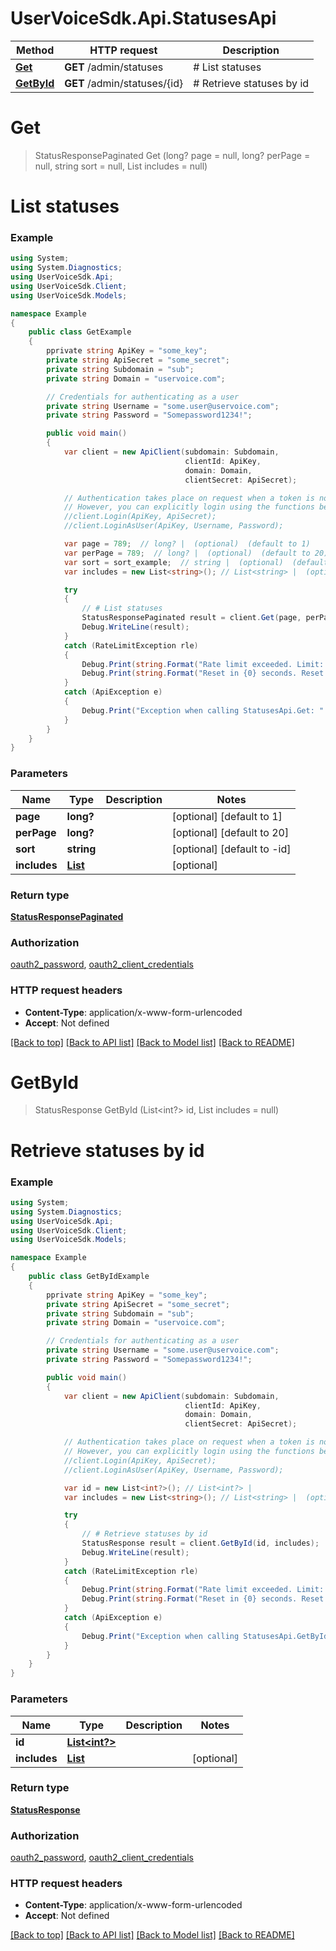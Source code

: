 # UserVoiceSdk.Api.StatusesApi

Method | HTTP request | Description
------------- | ------------- | -------------
[**Get**](StatusesApi.md#get) | **GET** /admin/statuses | # List statuses
[**GetById**](StatusesApi.md#getbyid) | **GET** /admin/statuses/{id} | # Retrieve statuses by id


<a name="get"></a>
# **Get**
> StatusResponsePaginated Get (long? page = null, long? perPage = null, string sort = null, List<string> includes = null)

# List statuses

### Example
```csharp
using System;
using System.Diagnostics;
using UserVoiceSdk.Api;
using UserVoiceSdk.Client;
using UserVoiceSdk.Models;

namespace Example
{
    public class GetExample
    {
        pprivate string ApiKey = "some_key";
        private string ApiSecret = "some_secret";
        private string Subdomain = "sub";
        private string Domain = "uservoice.com";

		// Credentials for authenticating as a user
		private string Username = "some.user@uservoice.com";
		private string Password = "Somepassword1234!";

        public void main()
        {
            var client = new ApiClient(subdomain: Subdomain,
									   clientId: ApiKey,
									   domain: Domain,
									   clientSecret: ApiSecret);

			// Authentication takes place on request when a token is not available
			// However, you can explicitly login using the functions below
			//client.Login(ApiKey, ApiSecret);
			//client.LoginAsUser(ApiKey, Username, Password);

            var page = 789;  // long? |  (optional)  (default to 1)
            var perPage = 789;  // long? |  (optional)  (default to 20)
            var sort = sort_example;  // string |  (optional)  (default to -id)
            var includes = new List<string>(); // List<string> |  (optional) 

            try
            {
                // # List statuses
                StatusResponsePaginated result = client.Get(page, perPage, sort, includes);
                Debug.WriteLine(result);
            }
            catch (RateLimitException rle)
            {
                Debug.Print(string.Format("Rate limit exceeded. Limit: {0}, Remaining: {1}, Reset: {2}", client.RateLimiting.Limit, client.RateLimiting.Remaining, client.RateLimiting.Reset);
                Debug.Print(string.Format("Reset in {0} seconds. Reset at {1} UTC", client.RateLimiting.ResetIn(), client.RateLimiting.ResetAt());
            }
            catch (ApiException e)
            {
                Debug.Print("Exception when calling StatusesApi.Get: " + e.Message );
            }
        }
    }
}
```

### Parameters

Name | Type | Description  | Notes
------------- | ------------- | ------------- | -------------
 **page** | **long?**|  | [optional] [default to 1]
 **perPage** | **long?**|  | [optional] [default to 20]
 **sort** | **string**|  | [optional] [default to -id]
 **includes** | [**List<string>**](string.md)|  | [optional] 

### Return type

[**StatusResponsePaginated**](StatusResponsePaginated.md)

### Authorization

[oauth2_password](../README.md#oauth2_password), [oauth2_client_credentials](../README.md#oauth2_client_credentials)

### HTTP request headers

 - **Content-Type**: application/x-www-form-urlencoded
 - **Accept**: Not defined

[[Back to top]](#) [[Back to API list]](../README.md#documentation-for-api-endpoints) [[Back to Model list]](../README.md#documentation-for-models) [[Back to README]](../README.md)

<a name="getbyid"></a>
# **GetById**
> StatusResponse GetById (List<int?> id, List<string> includes = null)

# Retrieve statuses by id

### Example
```csharp
using System;
using System.Diagnostics;
using UserVoiceSdk.Api;
using UserVoiceSdk.Client;
using UserVoiceSdk.Models;

namespace Example
{
    public class GetByIdExample
    {
        pprivate string ApiKey = "some_key";
        private string ApiSecret = "some_secret";
        private string Subdomain = "sub";
        private string Domain = "uservoice.com";

		// Credentials for authenticating as a user
		private string Username = "some.user@uservoice.com";
		private string Password = "Somepassword1234!";

        public void main()
        {
            var client = new ApiClient(subdomain: Subdomain,
									   clientId: ApiKey,
									   domain: Domain,
									   clientSecret: ApiSecret);

			// Authentication takes place on request when a token is not available
			// However, you can explicitly login using the functions below
			//client.Login(ApiKey, ApiSecret);
			//client.LoginAsUser(ApiKey, Username, Password);

            var id = new List<int?>(); // List<int?> | 
            var includes = new List<string>(); // List<string> |  (optional) 

            try
            {
                // # Retrieve statuses by id
                StatusResponse result = client.GetById(id, includes);
                Debug.WriteLine(result);
            }
            catch (RateLimitException rle)
            {
                Debug.Print(string.Format("Rate limit exceeded. Limit: {0}, Remaining: {1}, Reset: {2}", client.RateLimiting.Limit, client.RateLimiting.Remaining, client.RateLimiting.Reset);
                Debug.Print(string.Format("Reset in {0} seconds. Reset at {1} UTC", client.RateLimiting.ResetIn(), client.RateLimiting.ResetAt());
            }
            catch (ApiException e)
            {
                Debug.Print("Exception when calling StatusesApi.GetById: " + e.Message );
            }
        }
    }
}
```

### Parameters

Name | Type | Description  | Notes
------------- | ------------- | ------------- | -------------
 **id** | [**List<int?>**](int?.md)|  | 
 **includes** | [**List<string>**](string.md)|  | [optional] 

### Return type

[**StatusResponse**](StatusResponse.md)

### Authorization

[oauth2_password](../README.md#oauth2_password), [oauth2_client_credentials](../README.md#oauth2_client_credentials)

### HTTP request headers

 - **Content-Type**: application/x-www-form-urlencoded
 - **Accept**: Not defined

[[Back to top]](#) [[Back to API list]](../README.md#documentation-for-api-endpoints) [[Back to Model list]](../README.md#documentation-for-models) [[Back to README]](../README.md)


